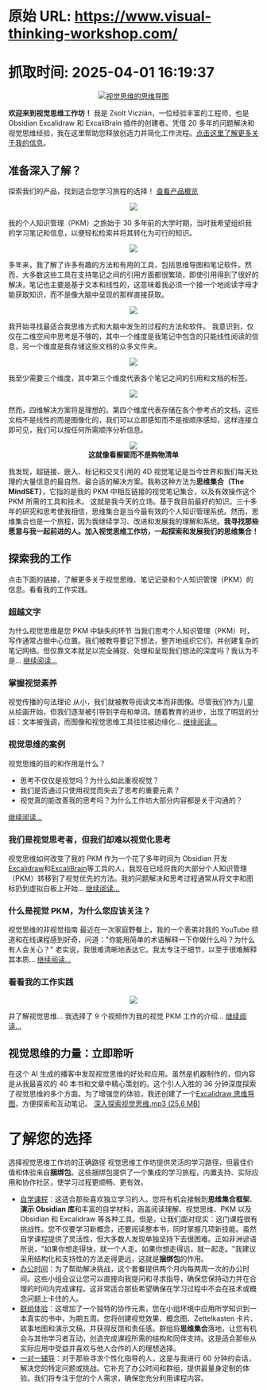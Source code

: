 # 原始 URL: https://www.visual-thinking-workshop.com/

# 抓取时间: 2025-04-01 16:19:37

<div align="center">
  <a href="https://link.excalidraw.com/readonly/DevOHq3cflAuQxmkjB3O"><img src="https://s3.us-west-2.amazonaws.com/content.podia.com/6wvnslaoqs9j4feg0nke73y2jy30" alt="视觉思维的思维导图" /></a>
</div>

**欢迎来到视觉思维工作坊！** 我是 Zsolt Viczián，一位经验丰富的工程师，也是 Obsidian Excalidraw 和 ExcaliBrain 插件的创建者。凭借 20 多年的问题解决和视觉思维经验，我在这里帮助您释放创造力并简化工作流程。[点击这里了解更多关于我的信息](https://www.visual-thinking-workshop.com/about)。

## 准备深入了解？

探索我们的产品，找到适合您学习旅程的选择！
[查看产品概览](https://www.visual-thinking-workshop.com/product-structure)

<div align="center">
  <img src="https://www.visual-thinking-workshop.com/content-assets/public/eyJhbGciOiJIUzI1NiJ9.eyJvYmplY3Rfa2V5IjoiNWZqYTc1YThjemNvejJ0dTV1Yjd6b2hudWs3NCIsImRvbWFpbiI6Ind3dy52aXN1YWwtdGhpbmtpbmctd29ya3Nob3AuY29tIn0.gOSyUqBUdvjOeAhp_J1rEJT3iSHU3uGvJqMqYfets3M" />
</div>

我的个人知识管理（PKM）之旅始于 30 多年前的大学时期，当时我希望组织我的学习笔记和信息，以便轻松检索并将其转化为可行的知识。

<div align="center">
  <img src="https://www.visual-thinking-workshop.com/content-assets/public/eyJhbGciOiJIUzI1NiJ9.eyJvYmplY3Rfa2V5Ijoibm9wd3MyOWFlZGF0cGhzdmxreXdqaHZ2YnVocCIsImRvbWFpbiI6Ind3dy52aXN1YWwtdGhpbmtpbmctd29ya3Nob3AuY29tIn0.5itF-4jxWx134oh_QYmh9InOI6VVeNBftPWSNZ2FQg4" />
</div>

多年来，我了解了许多有趣的方法和有用的工具，包括思维导图和笔记软件。然而，大多数这些工具在支持笔记之间的引用方面都很繁琐，即使引用得到了很好的解决，笔记也主要是基于文本和线性的，这意味着我必须一个接一个地阅读字母才能获取知识，而不是像大脑中呈现的那样直接获取。

<div align="center">
  <img src="https://www.visual-thinking-workshop.com/content-assets/public/eyJhbGciOiJIUzI1NiJ9.eyJvYmplY3Rfa2V5IjoieDh6aThxYTYxcmFuNmp6eXpmMDBpbmViczc0ayIsImRvbWFpbiI6Ind3dy52aXN1YWwtdGhpbmtpbmctd29ya3Nob3AuY29tIn0.HUrTWEHEQs2ur1Tp_gUEIq9Rz8soykAbToxOCn0ZY0E" />
</div>

我开始寻找最适合我思维方式和大脑中发生的过程的方法和软件。
我意识到，仅仅在二维空间中思考是不够的，其中一个维度是我笔记中包含的只能线性阅读的信息，另一个维度是我存储这些文档的众多文件夹。

<div align="center">
  <img src="https://www.visual-thinking-workshop.com/content-assets/public/eyJhbGciOiJIUzI1NiJ9.eyJvYmplY3Rfa2V5IjoiMmlyYWp2cXNjbXZscHp0MWFucnFwNnRodjhyeiIsImRvbWFpbiI6Ind3dy52aXN1YWwtdGhpbmtpbmctd29ya3Nob3AuY29tIn0.GFZLDSZSiB7D4vor4KM_1_aBrvuFE0Kw-22uP3W4YEs" />
</div>

我至少需要三个维度，其中第三个维度代表各个笔记之间的引用和文档的标签。

<div align="center">
  <img src="https://www.visual-thinking-workshop.com/content-assets/public/eyJhbGciOiJIUzI1NiJ9.eyJvYmplY3Rfa2V5IjoieDNlcGk1bWw2aGxidnB2cGF1amp3cHc4NWMycCIsImRvbWFpbiI6Ind3dy52aXN1YWwtdGhpbmtpbmctd29ya3Nob3AuY29tIn0.amhAO0HLUBhbGxsLcCOhotKf_eLsSkFWe29goI7tN-g" />
</div>

然而，四维解决方案将是理想的。第四个维度代表存储在各个参考点的文档，这些文档不是线性的而是图像化的，我们可以立即感知而不是按顺序感知，这样连接立即可见，我们可以按任何所需顺序分析信息。

<div align="center">
  <img src="https://www.visual-thinking-workshop.com/content-assets/public/eyJhbGciOiJIUzI1NiJ9.eyJvYmplY3Rfa2V5IjoiNHlmaGQ5ODQzeXZqNW94ZWx3NWlhczdlcWlxNiIsImRvbWFpbiI6Ind3dy52aXN1YWwtdGhpbmtpbmctd29ya3Nob3AuY29tIn0.IRJElDmlcD9fivUv5BKf0I4z2aLuZdMBbY7bb2dTKKU" />
</div>

<div align="center">
  <strong>这就像看橱窗而不是购物清单</strong>
</div>

我发现，超链接、嵌入、标记和交叉引用的 4D 视觉笔记是当今世界和我们每天处理的大量信息的最自然、最合适的解决方案。我称这种方法为**思维集合（The MindSET）**，它指的是我的 PKM 中相互链接的视觉笔记集合，以及有效操作这个 PKM 所需的工具和技术。
这就是我今天的立场。基于我目前最好的知识。三十多年的研究和思考使我相信，思维集合是当今最有效的个人知识管理系统。然而，思维集合也是一个旅程，因为我继续学习、改进和发展我的理解和系统。**我寻找那些愿意与我一起前进的人。加入视觉思维工作坊，一起探索和发展我们的思维集合！**

## 探索我的工作

点击下面的链接，了解更多关于视觉思维、笔记记录和个人知识管理（PKM）的信息。看看我的工作实践。

### 超越文字

为什么视觉思维是您 PKM 中缺失的环节
当我们思考个人知识管理（PKM）时，写作通常占据中心位置。我们被教导要记下想法，整齐地组织它们，并创建复杂的笔记网络。但仅靠文本就足以完全捕捉、处理和呈现我们想法的深度吗？我认为不是...
[继续阅读...](https://www.visual-thinking-workshop.com/beyond-words-why-visual-thinking-is-the-missing-link-in-your-pkm)

### 掌握视觉素养

视觉传播的句法理论
从小，我们就被教导阅读文本而非图像。尽管我们作为儿童从绘画开始，但我们逐渐被引导到字母和单词。随着教育的进步，出现了明显的分歧：文本被强调，而图像和视觉思维工具往往被边缘化...
[继续阅读...](https://www.visual-thinking-workshop.com/mastering-visual-literacy)

### 视觉思维的案例

视觉思维的目的和作用是什么？

- 思考不仅仅是视觉吗？为什么如此重视视觉？
- 我们是否通过只使用视觉而失去了思考的重要元素？
- 视觉真的能改善我的思考吗？为什么工作坊大部分内容都是关于沟通的？

[继续阅读...](https://www.visual-thinking-workshop.com/the-case-for-visual-thinking)

### 我们是视觉思考者，但我们却难以视觉化思考

视觉思维如何改变了我的 PKM
作为一个花了多年时间为 Obsidian 开发[Excalidraw](https://github.com/zsviczian/obsidian-excalidraw-plugin)和[ExcaliBrain](https://github.com/zsviczian/excalibrain)等工具的人，我现在已经将我的大部分个人知识管理（PKM）转移到了视觉优先的方法。我的问题解决和思考过程通常从将文字和图标扔到虚拟白板上开始...
[继续阅读...](https://www.visual-thinking-workshop.com/we-are-visual-thinkers-yet-we-struggle-to-think-visually)

### 什么是视觉 PKM，为什么您应该关注？

视觉思维的非视觉指南
最近在一次家庭野餐上，我的一个表弟对我的 YouTube 频道和在线课程感到好奇，问道："你能用简单的术语解释一下你做什么吗？为什么有人会关心？"
老实说，我很难清晰地表达它。我太专注于细节，以至于很难解释其本质...
[继续阅读...](https://www.visual-thinking-workshop.com/what-is-visual-pkm)

### 看看我的工作实践

<div align="center">
  <img src="https://www.visual-thinking-workshop.com/content-assets/public/eyJhbGciOiJIUzI1NiJ9.eyJvYmplY3Rfa2V5IjoieGVzN3VoZnF3N2tucnJlc3c0N2diNm1zMTI1biIsImRvbWFpbiI6Ind3dy52aXN1YWwtdGhpbmtpbmctd29ya3Nob3AuY29tIn0.6GoyZ2L81A2Fu_YSY2OE4cyhmtrvK46m01YwlXBpiVI" />
</div>

并了解视觉思维...
我选择了 9 个视频作为我的视觉 PKM 工作的介绍...
[继续阅读...](https://www.visual-thinking-workshop.com/my-work-in-action)

## 视觉思维的力量：立即聆听

在这个 AI 生成的播客中发现视觉思维的好处和应用。虽然是机器制作的，但内容是从我最喜欢的 40 本书和文章中精心策划的。这个引人入胜的 36 分钟深度探索了视觉思维的多个方面。为了增强您的体验，我还创建了一个[Excalidraw 思维导图](https://link.excalidraw.com/readonly/DevOHq3cflAuQxmkjB3O)，方便探索和互动笔记。
[ 深入探索视觉思维.mp3 (25.6 MB) ](https://s3.us-west-2.amazonaws.com/content.podia.com/n0daege5ht36wtnu8b4ldhrlyzns)

# 了解您的选择

选择视觉思维工作坊的正确路径
视觉思维工作坊提供灵活的学习路径，但最佳价值和体验来自**捆绑包**。这些捆绑包提供了一个集成的学习旅程，内置支持、实际应用和协作社区，使学习过程更顺畅、更有效。

- [自学课程](https://www.visual-thinking-workshop.com/vtw)：这适合那些喜欢独立学习的人。您将有机会接触到**思维集合框架**、**演示 Obsidian 库**和丰富的自学材料，涵盖阅读理解、视觉思维、PKM 以及 Obsidian 和 Excalidraw 等各种工具。但是，让我们面对现实：这门课程很有挑战性。您不仅要学习新概念，还要阅读整本书，同时掌握几项新技能。虽然自学课程提供了灵活性，但大多数人发现单独坚持下去很困难。正如非洲谚语所说，"如果你想走得快，就一个人走。如果你想走得远，就一起走。"我建议采用结构化和支持性的方法走得更远，这就是**捆绑包**的作用。
- [办公时间](https://www.visual-thinking-workshop.com/office-hours)：为了帮助解决挑战，这个套餐提供两个月内每两周一次的办公时间。这些小组会议让您可以直接向我提问和寻求指导，确保您保持动力并在合理的时间内完成课程。这非常适合那些希望确保在学习过程中不会在技术或概念问题上卡住的人。
- [群组体验](https://www.visual-thinking-workshop.com/cohort-experience)：这增加了一个独特的协作元素，您在小组环境中应用所学知识到一本真实的书中，为期五周。您将创建视觉效果、概念图、Zettelkasten 卡片、故事地图和演示文稿，并获得反馈和责任感。群组将**思维集合**落地，让您有机会与其他学习者互动，创造完成课程所需的结构和同伴支持。这是适合那些从实际应用中受益并喜欢与他人合作的人的理想选择。
- [一对一辅导](https://www.visual-thinking-workshop.com/coaching)：对于那些寻求个性化指导的人，这是与我进行 60 分钟的会话，解决您的特定问题或挑战。它补充了办公时间和群组，提供最量身定制的体验。我们将专注于您的个人需求，确保您充分利用课程内容。
